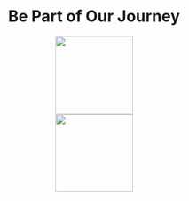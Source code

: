 <h1 align="center">Be Part of Our Journey</h1>

<p align="center">
    <a title="discord" href="https://discord.gg/Vqu6wYZwdZ">
        <img style="display: block; margin-left: auto; margin-right: auto;" src="https://1000logos.net/wp-content/uploads/2021/06/Discord-logo-2015.png" alt="" width="" height="140" />
    </a>
    <a title="patreon" href="https://www.patreon.com/user?u=78595058">
    <picture>
      <source style="display: block; margin-left: auto; margin-right: auto;" width="" height="140" media="(prefers-color-scheme: dark)" srcset="https://i.ibb.co/4R738W0/patreon-logo-icon-170869-dark.png">
      <img style="display: block; margin-left: auto; margin-right: auto;" width="" height="140" alt="" src="https://cdn.icon-icons.com/icons2/2699/PNG/512/patreon_logo_icon_170869.png">
    </picture>
    </a>
</p>
